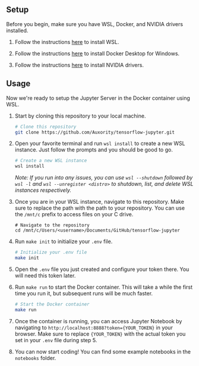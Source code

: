 ## Setup
Before you begin, make sure you have WSL, Docker, and NVIDIA drivers installed.

1. Follow the instructions [here](https://learn.microsoft.com/en-us/windows/wsl/install) to install WSL.

2. Follow the instructions [here](https://docs.docker.com/desktop/install/windows-install/) to install Docker Desktop for Windows.

3. Follow the instructions [here](https://www.nvidia.com/Download/index.aspx) to install NVIDIA drivers.

## Usage
Now we're ready to setup the Jupyter Server in the Docker container using WSL.

1. Start by cloning this repository to your local machine.

    ```sh
    # Clone this repository
    git clone https://github.com/Auxority/tensorflow-jupyter.git
    ```

2. Open your favorite terminal and run `wsl install` to create a new WSL instance. Just follow the prompts and you should be good to go.

    ```sh
    # Create a new WSL instance
    wsl install
    ```

    *Note: If you run into any issues, you can use `wsl --shutdown` followed by `wsl -l` and `wsl --unregister <distro>` to shutdown, list, and delete WSL instances respectively.*

3. Once you are in your WSL instance, navigate to this repository. Make sure to replace the path with the path to your repository. You can use the `/mnt/c` prefix to access files on your C drive.

    ```
    # Navigate to the repository
    cd /mnt/c/Users/<username>/Documents/GitHub/tensorflow-jupyter
    ```

4. Run `make init` to initialize your `.env` file.
        
    ```sh
    # Initialize your .env file
    make init
    ```

5. Open the `.env` file you just created and configure your token there. You will need this token later.

6. Run `make run` to start the Docker container. This will take a while the first time you run it, but subsequent runs will be much faster.

    ```sh
    # Start the Docker container
    make run
    ```

7. Once the container is running, you can access Jupyter Notebook by navigating to `http://localhost:8888?token={YOUR_TOKEN}` in your browser. Make sure to replace `{YOUR_TOKEN}` with the actual token you set in your `.env` file during step 5.

8. You can now start coding! You can find some example notebooks in the `notebooks` folder.